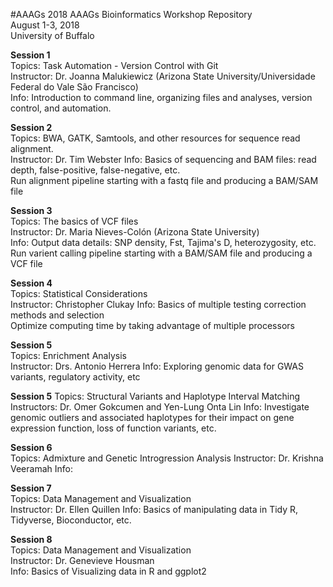 #AAAGs
2018 AAAGs Bioinformatics Workshop Repository  
August 1-3, 2018  
University of Buffalo

**Session 1**  
Topics: Task Automation - Version Control with Git  
Instructor: Dr. Joanna Malukiewicz (Arizona State University/Universidade Federal do Vale São Francisco)  
Info: Introduction to command line, organizing files and analyses, version control, and automation. 

**Session 2**  
Topics: BWA, GATK, Samtools, and other resources for sequence read alignment.  
Instructor: Dr. Tim Webster
Info: Basics of sequencing and BAM files: read depth, false-positive, false-negative, etc.  
Run alignment pipeline starting with a fastq file and producing a BAM/SAM file

**Session 3**  
Topics: The basics of VCF files  
Instructor: Dr. Maria Nieves-Colón (Arizona State University)  
Info: Output data details: SNP density, Fst, Tajima's D, heterozygosity, etc.
Run varient calling pipeline starting with a BAM/SAM file and producing a VCF file

**Session 4**  
Topics: Statistical Considerations  
Instructor: Christopher Clukay
Info: Basics of multiple testing correction methods and selection  
Optimize computing time by taking advantage of multiple processors

**Session 5**  
Topics: Enrichment Analysis  
Instructor: Drs. Antonio Herrera 
Info: Exploring genomic data for GWAS variants, regulatory activity, etc

**Session 5**
Topics: Structural Variants and Haplotype Interval Matching
Instructors: Dr. Omer Gokcumen and Yen-Lung Onta Lin
Info: Investigate genomic outliers and associated haplotypes for their impact on gene expression function, loss of function variants, etc.  

**Session 6**  
Topics: Admixture and Genetic Introgression Analysis 
Instructor: Dr. Krishna Veeramah 
Info:

**Session 7**  
Topics:  Data Management and Visualization  
Instructor: Dr. Ellen Quillen
Info: Basics of manipulating data in Tidy R, Tidyverse, Bioconductor, etc.  

**Session 8**  
Topics:  Data Management and Visualization  
Instructor: Dr. Genevieve Housman  
Info: Basics of Visualizing data in R and ggplot2 


   


